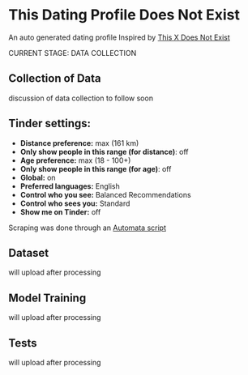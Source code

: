 # This Dating Profile Does Not Exist
An auto generated dating profile
Inspired by [This X Does Not Exist](https://thisxdoesnotexist.com/)

CURRENT STAGE: DATA COLLECTION

## Collection of Data
discussion of data collection to follow soon

## Tinder settings:
- **Distance preference:** max (161 km)
- **Only show people in this range (for distance)**: off
- **Age preference:** max (18 - 100+)
- **Only show people in this range (for age)**: off
- **Global:** on
- **Preferred languages:** English
- **Control who you see:** Balanced Recommendations
- **Control who sees you:** Standard 
- **Show me on Tinder:** off

Scraping was done through an [Automata script](https://automa.site/workflow/XMh5OA7NPf4pIrV3hy0G_)

## 

## Dataset
will upload after processing

## Model Training
will upload after processing

## Tests
will upload after processing
